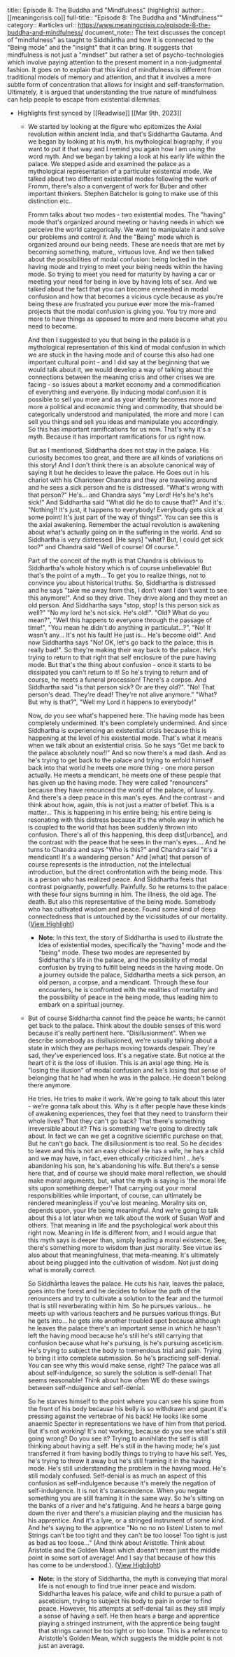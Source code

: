 title:: Episode 8: The Buddha and "Mindfulness" (highlights)
author:: [[meaningcrisis.co]]
full-title:: "Episode 8: The Buddha and "Mindfulness""
category:: #articles
url:: https://www.meaningcrisis.co/episode-8-the-buddha-and-mindfulness/
document_note:: The text discusses the concept of "mindfulness" as taught to Siddhārtha and how it is connected to the "Being mode" and the "insight" that it can bring. It suggests that mindfulness is not just a "mindset" but rather a set of psycho-technologies which involve paying attention to the present moment in a non-judgmental fashion. It goes on to explain that this kind of mindfulness is different from traditional models of memory and attention, and that it involves a more subtle form of concentration that allows for insight and self-transformation. Ultimately, it is argued that understanding the true nature of mindfulness can help people to escape from existential dilemmas.

- Highlights first synced by [[Readwise]] [[Mar 9th, 2023]]
	- We started by looking at the figure who epitomizes the Axial revolution within ancient India, and that's Siddhartha Gautama. And we began by looking at his myth, his mythological biography, if you want to put it that way and I remind you again how I am using the word myth. And we began by taking a look at his early life within the palace. We stepped aside and examined the palace as a mythological representation of a particular existential mode. We talked about two different existential modes following the work of Fromm, there's also a convergent of work for Buber and other important thinkers. Stephen Batchelor is going to make use of this distinction etc..
	  
	  Fromm talks about two modes - two existential modes. The "having" mode that's organized around meeting or having needs in which we perceive the world categorically. We want to manipulate it and solve our problems and control it. And the "Being" mode which is organized around our being needs. These are needs that are met by becoming something, mature,, virtuous love. And we then talked about the possibilities of modal confusion: being locked in the having mode and trying to meet your being needs within the having mode. So trying to meet you need for maturity by having a car or meeting your need for being in love by having lots of sex. And we talked about the fact that you can become enmeshed in modal confusion and how that becomes a vicious cycle because as you're being these are frustrated you pursue ever more the mis-framed projects that the modal confusion is giving you. You try more and more to have things as opposed to more and more become what you need to become.
	  
	  And then I suggested to you that being in the palace is a mythological representation of this kind of modal confusion in which we are stuck in the having mode and of course this also had one important cultural point - and I did say at the beginning that we would talk about it, we would develop a way of talking about the connections between the meaning crisis and other crises we are facing - so issues about a market economy and a commodification of everything and everyone. By inducing modal confusion it is possible to sell you more and as your identity becomes more and more a political and economic thing and commodity, that should be categorically understood and manipulated, the more and more I can sell you things and sell you ideas and manipulate you accordingly. So this has important ramifications for us now. That's why it's a myth. Because it has important ramifications for us right now.
	  
	  But as I mentioned, Siddhartha does not stay in the palace. His curiosity becomes too great, and there are all kinds of variations on this story! And I don't think there is an absolute canonical way of saying it but he decides to leave the palace. He Goes out in his chariot with his Charioteer Chandra and they are traveling around and he sees a sick person and he is distressed. "What's wrong with that person?" He's... and Chandra says "my Lord! He's he's he's sick!" And Siddhartha said "What did he do to cause that?" And it's.. "Nothing!! It's just, it happens to everybody! Everybody gets sick at some point! It's just part of the way of things!". You can see this is the axial awakening. Remember the actual revolution is awakening about what's actually going on in the suffering in the world. And so Siddhartha is very distressed. [He says] "what? But, I could get sick too?" and Chandra said "Well of course! Of course.".
	  
	  Part of the conceit of the myth is that Chandra is oblivious to Siddhartha's whole history which is of course unbelievable! But that's the point of a myth... To get you to realize things, not to convince you about historical truths. So, Siddhartha is distressed and he says "take me away from this, I don't want I don't want to see this anymore!". And so they drive. They drive along and they meet an old person. And Siddhartha says "stop, stop! Is this person sick as well?" "No my lord he's not sick. He's old!". "Old? What do you mean?", "Well this happens to everyone through the passage of time!", "You mean he didn't do anything in particulat...?", "No! It wasn't any... It's not his fault! He just is... He's become old!". And now Siddhartha says "No! OK, let's go back to the palace, this is really bad!". So they're making their way back to the palace. He's trying to return to that right that self enclosure of the pure having mode. But that's the thing about confusion - once it starts to be dissipated you can't return to it! So he's trying to return and of course, he meets a funeral procession! There's a corpse. And Siddhartha said "is that person sick? Or are they old?". "No! That person's dead. They're dead! They're not alive anymore." "What? But why is that?", "Well my Lord it happens to everybody!"
	  
	  Now, do you see what's happened here. The having mode has been completely undermined. It's been completely undermined. And since Siddhartha is experiencing an existential crisis because this is happening at the level of his existential mode. That's what it means when we talk about an existential crisis. So he says "Get me back to the palace absolutely now!!" And so now there's a mad dash. And as he's trying to get back to the palace and trying to enfold himself back into that world he meets one more thing - one more person actually. He meets a mendicant, he meets one of these people that has given up the having mode. They were called "renouncers" because they have renounced the world of the palace, of luxury. And there's a deep peace in this man's eyes. And the contrast - and think about how, again, this is not just a matter of belief. This is a matter... This is happening in his entire being; his entire being is resonating with this distress because it's the whole way in which he is coupled to the world that has been suddenly thrown into confusion. There's all of this happening, this deep dist[urbance], and the contrast with the peace that he sees in the man's eyes.... And he turns to Chandra and says "Who is this?" and Chandra said "it's a mendicant! It's a wandering person." And [what] that person of course represents is the introduction, not the intellectual introduction, but the direct confrontation with the being mode. This is a person who has realized peace. And Siddhartha feels that contrast poignantly, powerfully. Painfully. So he returns to the palace with these four signs burning in him. The illness, the old age. The death. But also this representative of the being mode. Somebody who has cultivated wisdom and peace. Found some kind of deep connectedness that is untouched by the vicissitudes of our mortality. ([View Highlight](https://read.readwise.io/read/01gv1mgzkskzr5v5y9yc6v5km5))
		- **Note**: In this text, the story of Siddhartha is used to illustrate the idea of existential modes, specifically the "having" mode and the "being" mode. These two modes are represented by Siddhartha's life in the palace, and the possibility of modal confusion by trying to fulfill being needs in the having mode. On a journey outside the palace, Siddhartha meets a sick person, an old person, a corpse, and a mendicant. Through these four encounters, he is confronted with the realities of mortality and the possibility of peace in the being mode, thus leading him to embark on a spiritual journey.
	- But of course Siddhartha cannot find the peace he wants; he cannot get back to the palace. Think about the double senses of this word because it's really pertinent here. "Disillusionment". When we describe somebody as disillusioned, we're usually talking about a state in which they are perhaps moving towards despair. They're sad, they've experienced loss. It's a negative state. But notice at the heart of it is the loss of illusion. This is an axial age thing. He is "losing the illusion" of modal confusion and he's losing that sense of belonging that he had when he was in the palace. He doesn't belong there anymore.
	  
	  He tries. He tries to make it work. We're going to talk about this later - we're gonna talk about this. Why is it after people have these kinds of awakening experiences, they feel that they need to transform their whole lives? That they can't go back? That there's something irreversible about it? This is something we're going to directly talk about. In fact we can we get a cognitive scientific purchase on that. But he can't go back. The disillusionment is too real. So he decides to leave and this is not an easy choice! He has a wife, he has a child and we may have, in fact, even ethically criticized him! ...he's abandoning his son, he's abandoning his wife. But there's a sense here that, and of course we should make moral reflection, we should make moral arguments, but, what the myth is saying is 'the moral life sits upon something deeper'! That carrying out your moral responsibilities while important, of course, can ultimately be rendered meaningless if you've lost meaning. Morality sits on, depends upon, your life being meaningful. And we're going to talk about this a lot later when we talk about the work of Susan Wolf and others. That meaning in life and the psychological work about this right now. Meaning in life is different from, and I would argue that this myth says is deeper than, simply leading a moral existence. See, there's something more to wisdom than just morality. See virtue iss also about that meaningfulness, that meta-meaning. It's ultimately about being plugged into the cultivation of wisdom. Not just doing what is morally correct.
	  
	  So Siddhārtha leaves the palace. He cuts his hair, leaves the palace, goes into the forest and he decides to follow the path of the renouncers and try to cultivate a solution to the fear and the turmoil that is still reverberating within him. So he pursues various... he meets up with various teachers and he pursues various things. But he gets into... he gets into another troubled spot because although he leaves the palace there's an important sense in which he hasn't left the having mood because he's still he's still carrying that confusion because what he's pursuing, is he's pursuing asceticism. He's trying to subject the body to tremendous trial and pain. Trying to bring it into complete submission. So he's practicing self-denial. You can see why this would make sense, right? The palace was all about self-indulgence, so surely the solution is self-denial! That seems reasonable! Think about how often WE do these swings between self-ndulgence and self-denial.
	  
	  So he starves himself to the point where you can see his spine from the front of his body because his belly is so withdrawn and gaunt it's pressing against the vertebrae of his back! He looks like some anaemic Specter in representations we have of him from that period. But it's not working! It's not working, because do you see what's still going wrong? Do you see it? Trying to annihilate the self is still thinking about having a self. He's still in the having mode; he's just transferred it from having bodily things to trying to have his self. Yes, he's trying to throw it away but he's still framing it in the having mode. He's still understanding the problem in the having mood. He's still modaly confused. Self-denial is as much an aspect of this confusion as self-indulgence because it's merely the negation of self-indulgence. It is not it's transcendence. When you negate something you are still framing it in the same way. So he's sitting on the banks of a river and he's fatiguing. And he hears a barge going down the river and there's a musician playing and the musician has his apprentice. And it's a lyre, or a stringed instrument of some kind. And he's saying to the apprentice "No no no no listen! Listen to me! Strings can't be too tight and they can't be too loose! Too tight is just as bad as too loose..." (And think about Aristotle. Think about Aristotle and the Golden Mean which doesn't mean just the middle point in some sort of average! And I say that because of how this has come to be understood.). ([View Highlight](https://read.readwise.io/read/01gv1mjz0jctmx8styp8evryvj))
		- **Note**: In the story of Siddhartha, the myth is conveying that moral life is not enough to find true inner peace and wisdom. Siddhartha leaves his palace, wife and child to pursue a path of asceticism, trying to subject his body to pain in order to find peace. However, his attempts at self-denial fail as they still imply a sense of having a self. He then hears a barge and apprentice playing a stringed instrument, with the apprentice being taught that strings cannot be too tight or too loose. This is a reference to Aristotle's Golden Mean, which suggests the middle point is not just an average.